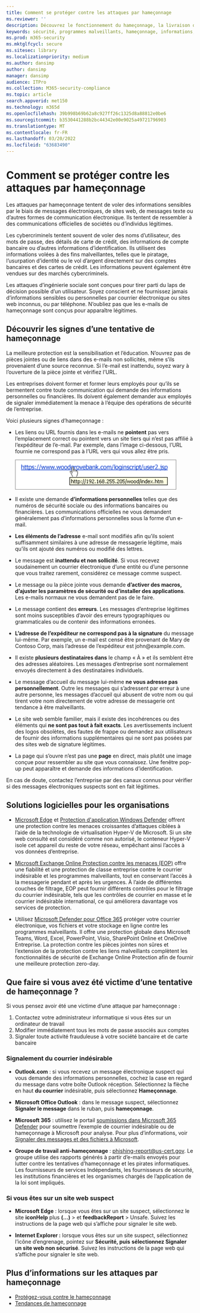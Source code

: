 ```yaml
---
title: Comment se protéger contre les attaques par hameçonnage
ms.reviewer: ''
description: Découvrez le fonctionnement du hameçonnage, la livraison de programmes malveillants sur vos appareils et ce que vous pouvez faire pour vous protéger
keywords: sécurité, programmes malveillants, hameçonnage, informations, tentative, ingénierie sociale, loi, leurre, protection, tendances, attaques ciblées
ms.prod: m365-security
ms.mktglfcycl: secure
ms.sitesec: library
ms.localizationpriority: medium
ms.author: dansimp
author: dansimp
manager: dansimp
audience: ITPro
ms.collection: M365-security-compliance
ms.topic: article
search.appverid: met150
ms.technology: m365d
ms.openlocfilehash: 39b998b69b62a8c927ff26c1325d8a88812e0be6
ms.sourcegitcommit: b3530441288b2bc44342e00e9025a49721796903
ms.translationtype: MT
ms.contentlocale: fr-FR
ms.lasthandoff: 03/20/2022
ms.locfileid: "63683490"
---
```

# <a name="how-to-protect-against-phishing-attacks"></a>Comment se protéger contre les attaques par hameçonnage

Les attaques par hameçonnage tentent de voler des informations sensibles par le biais de messages électroniques, de sites web, de messages texte ou d’autres formes de communication électronique. Ils tentent de ressembler à des communications officielles de sociétés ou d’individus légitimes.

Les cybercriminels tentent souvent de voler des noms d’utilisateur, des mots de passe, des détails de carte de crédit, des informations de compte bancaire ou d’autres informations d’identification. Ils utilisent des informations volées à des fins malveillantes, telles que le piratage, l’usurpation d’identité ou le vol d’argent directement sur des comptes bancaires et des cartes de crédit. Les informations peuvent également être vendues sur des marchés cybercriminels.

Les attaques d’ingénierie sociale sont conçues pour tirer parti du laps de décision possible d’un utilisateur. Soyez conscient et ne fournissez jamais d’informations sensibles ou personnelles par courrier électronique ou sites web inconnus, ou par téléphone. N’oubliez pas que les e-mails de hameçonnage sont conçus pour apparaître légitimes.

## <a name="learn-the-signs-of-a-phishing-scam"></a>Découvrir les signes d’une tentative de hameçonnage

La meilleure protection est la sensibilisation et l’éducation. N’ouvrez pas de pièces jointes ou de liens dans des e-mails non sollicités, même s’ils provenaient d’une source reconnue. Si l’e-mail est inattendu, soyez  wary à l’ouverture de la pièce jointe et vérifiez l’URL.

Les entreprises doivent former et former leurs employés pour qu’ils se bermentent contre toute communication qui demande des informations personnelles ou financières. Ils doivent également demander aux employés de signaler immédiatement la menace à l’équipe des opérations de sécurité de l’entreprise.

Voici plusieurs signes d’hameçonnage :

* Les liens ou URL fournis dans les e-mails ne **pointent** pas vers l’emplacement correct ou pointent vers un site tiers qui n’est pas affilié à l’expéditeur de l’e-mail. Par exemple, dans l’image ci-dessous, l’URL fournie ne correspond pas à l’URL vers qui vous allez être pris.

    ![exemple de pointage sur une URL.](../../media/security-intelligence-images/url-hover.png)

* Il existe une demande **d’informations personnelles** telles que des numéros de sécurité sociale ou des informations bancaires ou financières. Les communications officielles ne vous demandent généralement pas d’informations personnelles sous la forme d’un e-mail.

* **Les éléments de l’adresse** e-mail sont modifiés afin qu’ils soient suffisamment similaires à une adresse de messagerie légitime, mais qu’ils ont ajouté des numéros ou modifié des lettres.

* Le message est **inattendu et non sollicité**. Si vous recevez soudainement un courrier électronique d’une entité ou d’une personne que vous traitez rarement, considérez ce message comme suspect.

* Le message ou la pièce jointe vous demande **d’activer des macros, d’ajuster les paramètres de sécurité ou d’installer des applications**. Les e-mails normaux ne vous demandent pas de le faire.

* Le message contient des **erreurs**. Les messages d’entreprise légitimes sont moins susceptibles d’avoir des erreurs typographiques ou grammaticales ou de contenir des informations erronées.

* **L’adresse de l’expéditeur ne correspond pas à la signature** du message lui-même. Par exemple, un e-mail est censé être provenant de Mary de Contoso Corp, mais l’adresse de l’expéditeur est john<span></span>@example.com.

* Il existe **plusieurs destinataires dans** le champ « À » et ils semblent être des adresses aléatoires. Les messages d’entreprise sont normalement envoyés directement à des destinataires individuels.

* Le message d’accueil du message lui-même **ne vous adresse pas personnellement**. Outre les messages qui s’adressent par erreur à une autre personne, les messages d’accueil qui abusent de votre nom ou qui tirent votre nom directement de votre adresse de messagerie ont tendance à être malveillants.

* Le site web semble familier, mais il existe des incohérences ou des éléments qui **ne sont pas tout à fait exacts**. Les avertissements incluent des logos obsolètes, des fautes de frappe ou demandez aux utilisateurs de fournir des informations supplémentaires qui ne sont pas posées par des sites web de signature légitimes.

* La page qui s’ouvre n’est pas une **page** en direct, mais plutôt une image conçue pour ressembler au site que vous connaissez. Une fenêtre pop-up peut apparaître et demande des informations d’identification.

En cas de doute, contactez l’entreprise par des canaux connus pour vérifier si des messages électroniques suspects sont en fait légitimes.

## <a name="software-solutions-for-organizations"></a>Solutions logicielles pour les organisations

* [Microsoft Edge](/microsoft-edge/deploy/index) et [Protection d'application Windows Defender](/windows/security/microsoft-defender-application-guard/md-app-guard-overview.md) offrent une protection contre les menaces croissantes d’attaques ciblées à l’aide de la technologie de virtualisation Hyper-V de Microsoft. Si un site web consulté est considéré comme non autorisé, le conteneur Hyper-V isole cet appareil du reste de votre réseau, empêchant ainsi l’accès à vos données d’entreprise.

* [Microsoft Exchange Online Protection contre les menaces (EOP)](https://products.office.com/exchange/exchange-email-security-spam-protection) offre une fiabilité et une protection de classe entreprise contre le courrier indésirable et les programmes malveillants, tout en conservant l’accès à la messagerie pendant et après les urgences.  À l’aide de différentes couches de filtrage, EOP peut fournir différents contrôles pour le filtrage du courrier indésirable, tels que les contrôles de courrier en masse et le courrier indésirable international, ce qui améliorera davantage vos services de protection.

* Utilisez [Microsoft Defender pour Office 365](https://products.office.com/exchange/online-email-threat-protection?ocid=cx-blog-mmpc) protéger votre courrier électronique, vos fichiers et votre stockage en ligne contre les programmes malveillants. Il offre une protection globale dans Microsoft Teams, Word, Excel, PowerPoint, Visio, SharePoint Online et OneDrive Entreprise. La protection contre les pièces jointes non sûres et l’extension de la protection contre les liens malveillants complètent les fonctionnalités de sécurité de Exchange Online Protection afin de fournir une meilleure protection zero-day.

## <a name="what-to-do-if-youve-been-a-victim-of-a-phishing-scam"></a>Que faire si vous avez été victime d’une tentative de hameçonnage ?

Si vous pensez avoir été une victime d’une attaque par hameçonnage :

1. Contactez votre administrateur informatique si vous êtes sur un ordinateur de travail
2. Modifier immédiatement tous les mots de passe associés aux comptes
3. Signaler toute activité frauduleuse à votre société bancaire et de carte bancaire

### <a name="reporting-spam"></a>Signalement du courrier indésirable

- **Outlook.com** : si vous recevez un message électronique suspect qui vous demande des informations personnelles, cochez la case en regard du message dans votre boîte Outlook réception. Sélectionnez la flèche en haut **du courrier** indésirable, puis sélectionnez **Hameçonnage**.

- **Microsoft Office Outlook** : dans le message suspect, sélectionnez **Signaler le message** dans le ruban, puis **hameçonnage**.

- **Microsoft 365** : utilisez le portail [soumissions dans Microsoft 365 Defender](/microsoft-365/security/office-365-security/report-junk-email-messages-to-microsoft) pour soumettre l’exemple de courrier indésirable ou de hameçonnage à Microsoft pour analyse. Pour plus d’informations, voir [Signaler des messages et des fichiers à Microsoft](/microsoft-365/security/office-365-security/report-junk-email-messages-to-microsoft).

- **Groupe de travail anti-hameçonnage** : phishing-report@us-cert.gov. Le groupe utilise des rapports générés à partir d’e-mails envoyés pour lutter contre les tentatives d’hameçonnage et les pirates informatiques. Les fournisseurs de services Indépendants, les fournisseurs de sécurité, les institutions financières et les organismes chargés de l’application de la loi sont impliqués.

### <a name="if-youre-on-a-suspicious-website"></a>Si vous êtes sur un site web suspect

- **Microsoft Edge** : lorsque vous êtes sur un site suspect, sélectionnez le site **iconHelp** plus **(...)** >  et **feedbackReport** >  Unsafe. Suivez les instructions de la page web qui s’affiche pour signaler le site web.

- **Internet Explorer :** lorsque vous êtes sur un site suspect, sélectionnez l’icône d’engrenage, pointez sur **Sécurité, puis** **sélectionnez Signaler un site web non sécurisé**. Suivez les instructions de la page web qui s’affiche pour signaler le site web.

## <a name="more-information-about-phishing-attacks"></a>Plus d’informations sur les attaques par hameçonnage

- [Protégez-vous contre le hameçonnage](https://support.microsoft.com/help/4033787/windows-protect-yourself-from-phishing)
- [Tendances de hameçonnage](phishing-trends.md)
